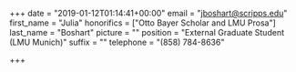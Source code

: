 +++
date = "2019-01-12T01:14:41+00:00"
email = "jboshart@scripps.edu"
first_name = "Julia"
honorifics = ["Otto Bayer Scholar and LMU Prosa"]
last_name = "Boshart"
picture = ""
position = "External Graduate Student (LMU Munich)"
suffix = ""
telephone = "(858) 784-8636"

+++

